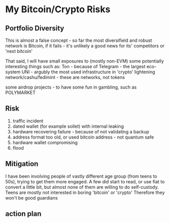 # My Bitcoin/Crypto Risks

## Portfolio Diversity

This is almost a false concept - so far the most diversifield and robust network is Bitcoin, if it fails - it's unlikely a good news for its' competitors or 'next bitcoin'

That said, I will have small exposures to (mostly non-EVM) some potentially interesting things such as:
Ton - because of Telegram - the largest eco-system
UNI - argubly the most used infrastructure in 'crypto'
lightening network/cashu/fedimint - these are networks, not tokens

some airdrop projects - to have some fun in gambling, such as POLYMARKET


## Risk
1. traffic incident
2. dated wallet (for example sollet) with internal leaking
3. hardware recovering failure - because of not validating a backup
4. address format too old, or used bitcoin address - not quantum safe
5. hardware wallet compromising
6. flood

## Mitigation

I have been involving people of vastly different age group (from teens to 50s), trying to get them more engaged. A few did start to read, or use fiat to convert a little bit, but almost none of them are willing to do self-custody.
Teens are mostly not interested in boring 'bitcoin' or 'crypto'
Therefore they won't be good guardians


## action plan
